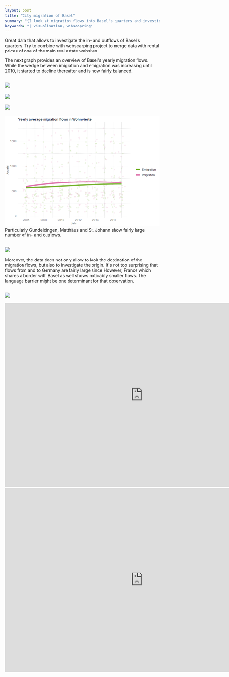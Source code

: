```yaml
---
layout: post
title: "City migration of Basel"
summary: "{I look at migration flows into Basel's quarters and investigate the correlation with webscraped rental prices.}"
keywords: "| visualisation, webscapring"
---
```

 Great data that allows to investigate the in- and outflows of Basel's quarters. Try to combine with webscarping project to merge data with rental prices of one of the main real estate websites. 
 
 The next graph provides an overview of Basel's yearly migration flows. While the wedge between imigration and emigration was increasing until 2010, it started to decline thereafter and is now fairly balanced.

   <br> ![](https://github.com/purplestat/baseligration_code/blob/master/baselmigration-codebook_files/figure-gfm/unnamed-chunk-13-1.png?raw=true?style=centerme)  <br>
   <br> ![](/blob/master/basel/unnamed-chunk-13-1.png?raw=true?style=centerme)  <br>
      <br> ![](/basel/unnamed-chunk-13-1.png?raw=true?style=centerme)  <br>
            <br> ![](unnamed-chunk-13-1.png?raw=true?style=centerme)  <br>
Particularly Gundeldingen, Matthäus and St. Johann show fairly large number of in- and outflows.
  
  <br> ![](https://github.com/purplestat/baseligration_code/blob/master/baselmigration-codebook_files/figure-gfm/unnamed-chunk-15-1.png?raw=true?style=centerme)  <br>
 
 Moreover, the data does not only allow to look the destination of the migration flows, but also to investigate the origin. It's not too surprising that flows from and to Germany are fairly large since 
 However, France which shares a border with Basel as well shows noticably smaller flows. The language barrier might be one determinant for that observation. 
 
   <br> ![](https://github.com/purplestat/baseligration_code/blob/master/baselmigration-codebook_files/figure-gfm/unnamed-chunk-18-1.png?raw=true?style=centerme)  <br>
   
   
<center>
<iframe src="https://rstudio-pubs-static.s3.amazonaws.com/566868_64939f1c851546598c41c15da15b01ca.html" style="border: none; width: 900px; height: 600px" scrolling="no"></iframe>
</center>

<center>
<iframe src="https://rstudio-pubs-static.s3.amazonaws.com/566871_e3b510f7f12844c1a2a4880f6a4c953a.html" style="border: none; width: 900px; height: 600px" scrolling="no"></iframe>
</center>
